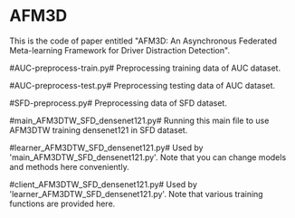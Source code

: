 # AFM3D
This is the code of paper entitled "AFM3D: An Asynchronous Federated Meta-learning Framework for Driver Distraction Detection".


#AUC-preprocess-train.py#
Preprocessing training data of AUC dataset.

#AUC-preprocess-test.py#
Preprocessing testing data of AUC dataset.

#SFD-preprocess.py#
Preprocessing data of SFD dataset.

#main_AFM3DTW_SFD_densenet121.py#
Running this main file to use AFM3DTW training densenet121 in SFD dataset.

#learner_AFM3DTW_SFD_densenet121.py#
Used by 'main_AFM3DTW_SFD_densenet121.py'. Note that you can change models and methods here conveniently.

#client_AFM3DTW_SFD_densenet121.py#
Used by 'learner_AFM3DTW_SFD_densenet121.py'. Note that various training functions are provided here.
